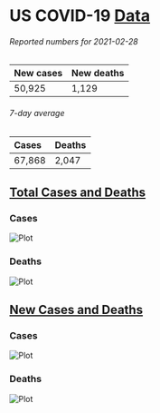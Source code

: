 # US COVID-19 [Data](https://github.com/drebrb/covid-19-data/blob/master/data/us_covid-19_data.csv)
###### Reported numbers for 2021-02-28 
| New cases   | New deaths   |
|:------------|:-------------|
| 50,925      | 1,129        |
###### 7-day average 
| Cases   | Deaths   |
|:--------|:---------|
| 67,868  | 2,047    |
## [Total Cases and Deaths](https://github.com/drebrb/covid-19-data/blob/master/data/us_covid-19_total.csv)
### Cases
![Plot](https://github.com/drebrb/covid-19-data/blob/master/plots/US_Total_COVID-19_Cases.png)
### Deaths
![Plot](https://github.com/drebrb/covid-19-data/blob/master/plots/US_Total_COVID-19_Deaths.png)
## [New Cases and Deaths](https://github.com/drebrb/covid-19-data/blob/master/data/us_covid-19_new.csv) 
### Cases
![Plot](https://github.com/drebrb/covid-19-data/blob/master/plots/US_New_COVID-19_Cases.png)
### Deaths
![Plot](https://github.com/drebrb/covid-19-data/blob/master/plots/US_New_COVID-19_Deaths.png)